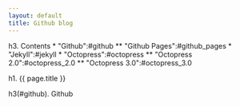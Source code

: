 ```yaml
---
layout: default
title: Github blog
---
```


<div id="charpter">
h3. Contents
* "Github":#github
** "Github Pages":#github_pages
* "Jekyll":#jekyll
* "Octopress":#octopress
** "Octopress 2.0":#octopress_2.0
** "Octopress 3.0":#octopress_3.0
</div>

h1. {{ page.title }}

h3(#github). Github

